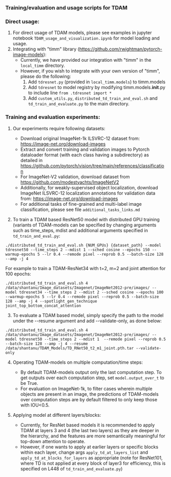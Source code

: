 ### Training/evaluation and usage scripts for TDAM

### Direct usage:
1. For direct usage of TDAM models, please see examples in jupyter notebook `TDAM_usage_and_visualization.ipynb` for model loading and usage.
2. Integrating with "timm" library (https://github.com/rwightman/pytorch-image-models):
    - Currently, we have provided our integration with "timm" in the `local_timm` directory. 
    - However, if you wish to integrate with your own version of "timm", please do the following:
        1. Add `tdresnet.py` (provided in `local_timm.models`) to timm.models
        2. Add `tdresnet` to model registry by modifying timm.models.__init__.py to include line `from .tdresnet import *`
        3. Add `custom_utils.py`, `distributed_td_train_and_eval.sh` and `td_train_and_evaluate.py` to the main directory.
        
### Training and evaluation experiments:
1. Our experiments require following datasets:
    - Download original ImageNet-1k ILSVRC-12 dataset from: https://image-net.org/download-images
    - Extract and convert training and validation images to Pytorch dataloader format (with each class having a subdirectory) as detailed in https://github.com/pytorch/vision/tree/main/references/classification
    - For ImageNet-V2 validation, download dataset from https://github.com/modestyachts/ImageNetV2
    - Additionally, for weakly-supervised object localization, download ImageNet ILSVRC-12 localization annotations for validation data from: https://image-net.org/download-images 
    - For additional tasks of fine-grained and multi-label image classification, please see file `additional_tasks_links.md`
        
2. To train a TDAM based ResNet50 model with distributed GPU training (variants of TDAM-models can be specified by changing arguments such as time_steps, mdist and additional arguments specified in `td_train_and_eval.py`:    
```
./distributed_td_train_and_eval.sh {NUM_GPUs} {dataset_path} --model tdresnet50 --time_steps 2 --mdist 1 --sched cosine --epochs 150 --warmup-epochs 5 --lr 0.4 --remode pixel --reprob 0.5 --batch-size 128 --amp -j 4 
```

For example to train a TDAM-ResNet34 with t=2, m=2 and joint attention for 100 epochs:
```
./distributed_td_train_and_eval.sh 4 /data/shantanu/Image_datasets/Imagenet/ImageNet2012-pre/images/ --model tdresnet34 --time_steps 2 --mdist 2 --sched cosine --epochs 100 --warmup-epochs 5 --lr 0.4 --remode pixel --reprob 0.5 --batch-size 128 --amp -j 4 --spotlight_gen_technique joint_top_bottom_concat_attention
```

3. To evaluate a TDAM based model, simply specify the path to the model under the --resume argument and add --validate-only, as done below:
```
./distributed_td_train_and_eval.sh 4 /data/shantanu/Image_datasets/Imagenet/ImageNet2012-pre/images/ --model tdresnet50 --time_steps 2 --mdist 1  --remode pixel --reprob 0.5 --batch-size 128 --amp -j 4 --resume /data/shantanu/TDAM_Models/TD_RNet50_t2_m1_joint.pth.tar --validate-only
```

4. Operating TDAM-models on multiple computation/time steps:
    - By default TDAM-models output only the last computation step. To get outputs over each computation step, set `model.output_over_t` to be True. 
    - For evaluation on ImageNet-1k, to filter cases wherein multiple objects are present in an image, the predictions of TDAM-models over computation steps are by default filtered to only keep those with IOU<0.5.     
 
5. Applying model at different layers/blocks:
    - Currently, for ResNet based models it is recommended to apply TDAM at layers 3 and 4 (the last two layers) as they are deeper in the hierarchy, and the features are more semantically meaningful for top-down attention to operate. 
    - However, if one wants to apply at earlier layers or specific blocks within each layer, change args `apply_td_at_layers_list` and `apply_td_at_blocks_for_layers` as appropriate (note for ResNet101, where TD is not applied at every block of layer3 for efficiency, this is specified on L448 of `td_train_and_evaluate.py`)
    
